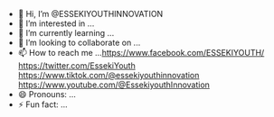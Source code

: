 - 👋 Hi, I’m @ESSEKIYOUTHINNOVATION
- 👀 I’m interested in ...
- 🌱 I’m currently learning ...
- 💞️ I’m looking to collaborate on ...
- 📫 How to reach me ...https://www.facebook.com/ESSEKIYOUTH/  https://twitter.com/EssekiYouth   https://www.tiktok.com/@essekiyouthinnovation  https://www.youtube.com/@EssekiyouthInnovation
- 😄 Pronouns: ...
- ⚡ Fun fact: ...

<!---
ESSEKIYOUTHINNOVATION/ESSEKIYOUTHINNOVATION is a ✨ special ✨ repository because its `README.md` (this file) appears on your GitHub profile.
You can click the Preview link to take a look at your changes.
--->
